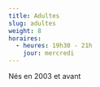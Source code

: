 ```yaml
---
title: Adultes
slug: adultes
weight: 8
horaires:
  - heures: 19h30 - 21h
    jour: mercredi
---
```

Nés en 2003 et avant

